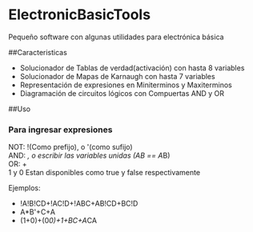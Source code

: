 # ElectronicBasicTools

Pequeño software con algunas utilidades para electrónica básica

##Caracteristicas

- Solucionador de Tablas de verdad(activación) con hasta 8 variables
- Solucionador de Mapas de Karnaugh con hasta 7 variables
- Representación de expresiones en Miniterminos y Maxiterminos
- Diagramación de circuitos lógicos con Compuertas AND y OR

##Uso
### Para ingresar expresiones

NOT: !(Como prefijo), o '(como sufijo)</br>
AND: *, o escribir las variables unidas (AB  ==  A*B)</br>
OR: +</br>
1 y 0 Estan disponibles como true y false respectivamente</br>

Ejemplos:
- !A!B!CD+!AC!D+!ABC+AB!CD+BC!D
- A*B'+C+A
- (1+0)+(0*0)+1+BC+A*CA




